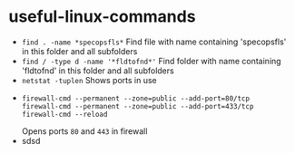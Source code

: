 # useful-linux-commands
* `find . -name *specopsfls*` Find file with name containing 'specopsfls' in this folder and all subfolders
* `find / -type d -name '*fldtofnd*'` Find folder with name containing 'fldtofnd' in this folder and all subfolders
* `netstat -tuplen` Shows ports in use
* ```
  firewall-cmd --permanent --zone=public --add-port=80/tcp
  firewall-cmd --permanent --zone=public --add-port=433/tcp
  firewall-cmd --reload
  ```
  Opens ports `80` and `443` in firewall
 * sdsd
